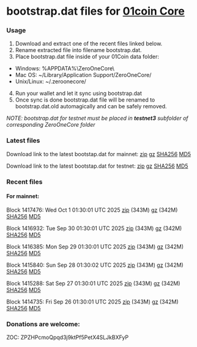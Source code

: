 # bootstrap.dat files for [01coin Core](https://01coin.io)

### Usage

1. Download and extract one of the recent files linked below.
2. Rename extracted file into filename bootstrap.dat.
3. Place bootstrap.dat file inside of your 01Coin data folder:
 - Windows: %APPDATA%\ZeroOneCore\
 - Mac OS: ~/Library/Application Support/ZeroOneCore/
 - Unix/Linux: ~/.zeroonecore/
4. Run your wallet and let it sync using bootstrap.dat
5. Once sync is done bootstrap.dat file will be renamed to bootstrap.dat.old automagically and can be safely removed.

_NOTE: bootstrap.dat for testnet must be placed in **testnet3** subfolder of corresponding ZeroOneCore folder_

### Latest files
Download link to the latest bootstap.dat for mainnet: [zip](https://files.01coin.io/mainnet/bootstrap.dat.zip) [gz](https://files.01coin.io/mainnet/bootstrap.dat.tar.gz) [SHA256](https://files.01coin.io/mainnet/sha256.txt) [MD5](https://files.01coin.io/mainnet/md5.txt)

Download link to the latest bootstap.dat for testnet: [zip](https://files.01coin.io/testnet/bootstrap.dat.zip) [gz](https://files.01coin.io/testnet/bootstrap.dat.tar.gz) [SHA256](https://files.01coin.io/testnet/sha256.txt) [MD5](https://files.01coin.io/testnet/md5.txt)

### Recent files

#### For mainnet:

Block 1417476: Wed Oct  1 01:30:01 UTC 2025 [zip](https://files.01coin.io/mainnet/2025-10-01/bootstrap.dat.zip) (343M) [gz](https://files.01coin.io/mainnet/2025-10-01/bootstrap.dat.tar.gz) (342M) [SHA256](https://files.01coin.io/mainnet/2025-10-01/sha256.txt) [MD5](https://files.01coin.io/mainnet/2025-10-01/md5.txt)

Block 1416932: Tue Sep 30 01:30:01 UTC 2025 [zip](https://files.01coin.io/mainnet/2025-09-30/bootstrap.dat.zip) (343M) [gz](https://files.01coin.io/mainnet/2025-09-30/bootstrap.dat.tar.gz) (342M) [SHA256](https://files.01coin.io/mainnet/2025-09-30/sha256.txt) [MD5](https://files.01coin.io/mainnet/2025-09-30/md5.txt)

Block 1416385: Mon Sep 29 01:30:01 UTC 2025 [zip](https://files.01coin.io/mainnet/2025-09-29/bootstrap.dat.zip) (343M) [gz](https://files.01coin.io/mainnet/2025-09-29/bootstrap.dat.tar.gz) (342M) [SHA256](https://files.01coin.io/mainnet/2025-09-29/sha256.txt) [MD5](https://files.01coin.io/mainnet/2025-09-29/md5.txt)

Block 1415840: Sun Sep 28 01:30:02 UTC 2025 [zip](https://files.01coin.io/mainnet/2025-09-28/bootstrap.dat.zip) (343M) [gz](https://files.01coin.io/mainnet/2025-09-28/bootstrap.dat.tar.gz) (342M) [SHA256](https://files.01coin.io/mainnet/2025-09-28/sha256.txt) [MD5](https://files.01coin.io/mainnet/2025-09-28/md5.txt)

Block 1415288: Sat Sep 27 01:30:01 UTC 2025 [zip](https://files.01coin.io/mainnet/2025-09-27/bootstrap.dat.zip) (343M) [gz](https://files.01coin.io/mainnet/2025-09-27/bootstrap.dat.tar.gz) (342M) [SHA256](https://files.01coin.io/mainnet/2025-09-27/sha256.txt) [MD5](https://files.01coin.io/mainnet/2025-09-27/md5.txt)

Block 1414735: Fri Sep 26 01:30:01 UTC 2025 [zip](https://files.01coin.io/mainnet/2025-09-26/bootstrap.dat.zip) (343M) [gz](https://files.01coin.io/mainnet/2025-09-26/bootstrap.dat.tar.gz) (342M) [SHA256](https://files.01coin.io/mainnet/2025-09-26/sha256.txt) [MD5](https://files.01coin.io/mainnet/2025-09-26/md5.txt)


### Donations are welcome:

ZOC: ZPZHPcmoQpqd3j9ktPf5PetX4SLJkBXFyP
